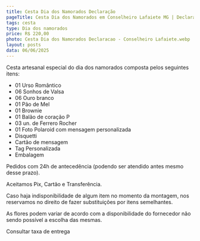 ```yaml
---
title: Cesta Dia dos Namorados Declaração
pageTitle: Cesta Dia dos Namorados em Conselheiro Lafaiete MG | Declaração | Memorare Cestas
tags: cesta
type: Dia dos namorados
price: R$ 220,00
photo: Cesta Dia dos Namorados Declaracao - Conselheiro Lafaiete.webp
layout: posts
data: 06/06/2025
---
```

Cesta artesanal especial do dia dos namorados composta pelos seguintes itens:

- 01 Urso Romântico
- 06 Sonhos de Valsa
- 06 Ouro branco
- 01 Pão de Mel
- 01 Brownie
- 01 Balão de coração P
- 03 un. de Ferrero Rocher
- 01 Foto Polaroid com mensagem personalizada
- Disquetti
- Cartão de mensagem
- Tag Personalizada
- Embalagem


Pedidos com 24h de antecedência (podendo ser atendido antes mesmo desse prazo). 

Aceitamos Pix, Cartão e Transferência. 

Caso haja indisponibilidade de algum item no momento da montagem, nos reservamos no direito de fazer substituições por itens semelhantes. 

As flores podem variar de acordo com a disponibilidade do fornecedor não sendo possível a escolha das mesmas. 

Consultar taxa de entrega